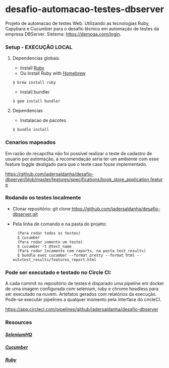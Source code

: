 # desafio-automacao-testes-dbserver

Projeto de automacao de testes Web. Utilizando as tecnologias Ruby, Capybara e Cucumber para o desafio técnico em automação de testes da empresa DBServer.
Sistema: https://demoqa.com/login.

### Setup - EXECUÇÃO LOCAL

1. Dependencias globais

   - Install [Ruby](https://www.ruby-lang.org/en/documentation/installation/)
   - Ou Install Ruby with [Homebrew](http://brew.sh/)

   ```
   $ brew install ruby
   ```

   - Install bundler

   ```
   $ gem install bundler
   ```

2. Dependencias
   - Instalacao de pacotes
   ```
   $ bundle install
   ```

### Cenarios mapeados

Em razão do recapctha não foi possível realizar o teste de cadastro de usuario por automação, a recomendação seria ter um ambiente com esse feature toggle desligado para que o texte case fosse implementado.

https://github.com/jadersaldanha/desafio-dbserver/blob/master/features/specifications/book_store_application.feature

### Rodando os testes localmente

- Clonar repositório:
git clone https://github.com/jadersaldanha/desafio-dbserver.git

- Pela linha de comando e na pasta do projeto:
  ```
    (Para rodar todos os testes)
    $ cucumber
    (Para rodar somente um teste)
    $ cucumber -t @test_name
    (Para rodar locamente com reports, na pasta test_results)
    $ bundle exec cucumber --format pretty --format html --out=test_results/features_report.html
  ```

### Pode ser executado e testado no Circle CI:

A cada commit no repositório de testes é disparado uma pipeline em docker de uma imagem configurada com selenium, ruby e chrome headless para ser executado na nuvem.
Artefatos gerados com relatórios da execução. Pode-se executar pipelines a qualquer momento pela interface do circleCI.

https://app.circleci.com/pipelines/github/jadersaldanha/desafio-dbserver

### Resources

##### [SeleniumHQ](http://www.seleniumhq.org/docs/)

##### [Cucumber](https://cucumber.io/docs/reference)

##### [Ruby](http://ruby-doc.org/)
